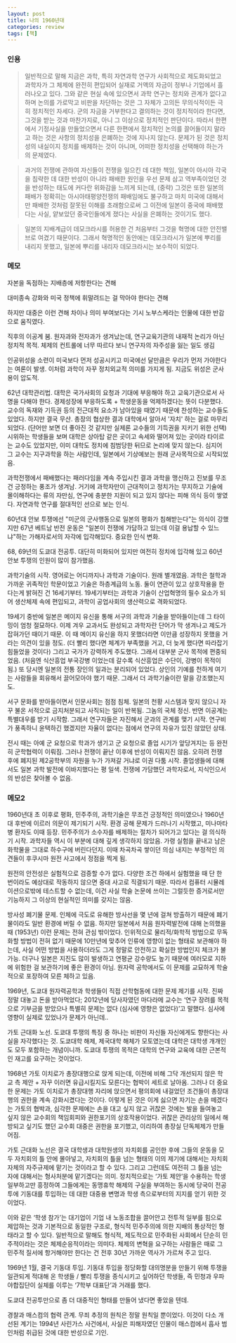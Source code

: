 ```yaml
---
layout: post
title: 나의 1960년대
categories: review
tags: [책]
---
```


### 인용

> 일반적으로 말해 지금은 과학, 특히 자연과학 연구가 사회적으로 제도화되었고 과학자가 그 체제에 완전히 편입되어 실재로 거액의 자금이 정부나 기업에서 흘러나오고 있다. 그와 같은 현실 속에 있으면서 과학 연구는 정치와 관계가 없다고 하며 논의를 가로막고 비판을 차단하는 것은 그 자체가 고의든 무의식적이든 극히 정치적인 자세다.
군의 자금을 거부한다고 결의하는 것이 정치적이라 한다면, 그것을 받는 것과 마찬가지로, 아니 그 이상으로 정치적인 판단이다. 따라서 한편에서 기정사실을 만들었으면서 다른 한편에서 정치적인 논의를 끌어들이지 말라고 하는 것은 사항의 정치성을 은폐하는 것에 지나지 않는다. 문제가 된 것은 정치성의 내실이지 정치를 배제하는 것이 아니며, 어떠한 정치성을 선택해야 하는가의 문제였다.

> 과거의 전쟁에 관하여 자신들이 전쟁을 일으킨 데 대한 책임, 일본이 아시아 각국을 침략한 데 대한 반성이 아니라 패배한 원인을 우선 문제 삼고 역부족이었던 것을 반성하는 태도에 커다란 위화감을 느끼게 되는데, (중략) 그것은 또한 일본의 패배가 정확히는 아시아태평양전쟁의 패배임에도 불구하고 마치 미국에 대해서만 패배한 것처럼 잘못된 이해를 초래함으로써 그 이전에 일본이 중국에 패배했다는 사실, 얕보았던 중국인들에게 졌다는 사실을 은폐하는 것이기도 했다. 

> 일본의 지배계급이 데모크라시를 허용한 건 처음부터 그것을 혁명에 대한 안전밸브로 여겼기 때문이다. 그래서 혁명적인 동안에는 데모크라시가 일본에 뿌리를 내리지 못했고, 일본에 뿌리를 내리자 데모크라시는 보수적이 되었다.

### 메모

자본을 독점하는 지배층에 저항한다는 견해

대미종속 강화와 미국 정책에 휘말려드는 걸 막아야 한다는 견해 

하지만 대중은 이런 견해 차이나 의미 부여보다는 기시 노부스케라는 인물에 대한 반감으로 움직였다. 

직후의 이공계 붐. 원자과와 전자과가 생겨났는데, 연구교육기관의 내재적 논리가 아닌 정치적 목적. 체제의 컨트롤에 너무 따르다 보니 연구자의 자주성을 잃는 일도 생김

인공위성을 소련이 미국보다 먼저 성공시키고 미국에선 달만큼은 우리가 먼저 가야한다는 여론이 발생. 이처럼 과학이 자꾸 정치외교적 의미를 가지게 됨. 지금도 위성은 군사용이 압도적. 

62년 대학관리법. 대학은 국가사회의 요청과 기대에 부응해야 하고 교육기관으로서 사명을 다해야 한다. 경제성장에 부응하도록 + 학생운동을 억제하겠다는 뜻이 다분했다. 교수의 독재와 기득권 등의 전근대적 요소가 남아있을 때였기 때문에 찬성하는 교수들도 있었다. 하지만 결국 무산. 총장의 협상한 결과 대학에서 알아서 '자치' 하는 걸로 마무리되었다. (단어만 보면 더 좋아진 것 같지만 실제론 교수들의 기득권을 지키기 위한 선택) 시위하는 학생들을 보며 대학은 상아탑 같은 곳이고 속세와 떨어져 있는 곳이라 타이르는 교수도 있었지만, 이미 대학도 정치에 침범당한 뒤므로 논리에 맞지 않는다. 심지어 그 교수는 지구과학을 하는 사람인데, 일본에서 기상예보는 원래 군사목적으로 시작되었음.

과학전쟁에서 패배했다는 패러다임을 계속 주입시킨 결과 과학을 맹신하고 진보를 무조건 긍정하는 풍조가 생겨남. 거기에 과학자만이 근대적이고 정치가는 무지하고 기술에 몰이해하다는 류의 자만심, 연구에 충분한 지원이 되고 있지 않다는 피해 의식 등이 쌓였다. 자연과학 연구를 절대적인 선으로 보는 인식. 

60년대 안보 투쟁에선 "미군의 군사행동으로 일본의 평화가 침해받는다"는 의식이 강했지만 67년 베트남 반전 운동은 "일본이 전쟁에 가담하고 있는데 이걸 용납할 수 있느냐"하는 가해자로서의 자각에 입각해있다. 중요한 인식 변화.

68, 69년의 도쿄대 전공투. 대단히 미화되어 있지만 여전히 정치에 입각해 있고 60년 안보 투쟁의 인원이 많이 참가했음. 

과학기술의 시작. 영어로는 어디까지나 과학과 기술이다. 원래 별개였음. 과학은 철학과 가까운 귀족적인 학문이었고 기술은 하층계급의 노동. 둘이 연관이 있고 상호작용을 한다는게 밝혀진 건 16세기부터. 19세기부터는 과학과 기술이 산업혁명의 필수 요소가 되어 생산체제 속에 편입되고, 과학이 공업사회의 생산력으로 격화되었다.

19세기 중반에 일본은 메이지 유신을 통해 서구의 과학과 기술을 받아들이는데 그 타이밍이 엄청 절묘하다. 이제 겨우 교과서도 완성되고 과학자란 단어가 막 생겨나고 제도가 잡혀가던 때이기 때문. 이 때 메이지 유신을 하지 못했더라면 이만큼 성장하지 못했을 거라는 의견이 있을 정도. (더 빨리 했다면 체계가 부족했을 거고, 더 늦게 했다면 따라잡기 힘들었을 것이다) 그리고 국가가 강력하게 주도했다. 그래서 대부분 군사 목적에 편중되었음. (처음엔 식산흥업 부국강병 이었는데 갈수록 식산흥업은 수단이, 강병이 목적이 됨.) 또 당시엔 일본의 전통 장인의 일과는 분리되어 있었다. 상인의 기예를 천하게 여기는 사람들을 회유해서 끌어모아야 했기 때문. 그래서 더 과학기술이란 말을 강조했는지도.

서구 문화를 받아들이면서 인문사회는 점점 침체. 일본의 천황 시스템과 맞지 않으니 자꾸 불온 서적으로 금지처분되고 사직되는 일이 반복됨. 그놈의 국체 정신. 반면 이공계는 특별대우를 받기 시작함. 그래서 연구자들은 자진해서 군과의 관계를 맺기 시작. 연구비가 풍족하니 윤택하긴 했겠지만 자율이 없다는 점에서 연구의 자유가 있진 않았던 상태. 

전시 때는 아예 군 요청으로 학과가 생기고 군 요청으로 졸업 시기가 앞당겨지는 등 완전히 군학협력이 이뤄짐. 그러나 전쟁이 끝난 이후에 반성이 이뤄지진 않음. 오히려 전쟁 후에 폐지된 제2공학부의 자원을 누가 가져갈 거냐로 이권 다툼 시작. 졸업생들에 대해서도 일본 과학 발전에 이바지했다는 평 일색. 전쟁에 가담했던 과학자로서, 지식인으서의 반성은 찾아볼 수 없음.

### 메모2

1960년대 초 이후로 평화, 민주주의, 과학기술은 무조건 긍정적인 의미였으나 1960년대 후반에 이르러 의문이 제기되기 시작. 환경 공해 문제가 드러나기 시작했고, 미나마타병 환자도 이때 등장. 민주주의가 소수자를 배제하는 절차가 되어가고 있다는 걸 의식하기 시작. 과학자들 역시 이 부분에 대해 깊게 생각하지 않았음. 가령 실험을 끝내고 남은 화학물을 그대로 하수구에 버린다던지. 이때 차곡차곡 쌓이던 의심 내지는 부정적인 의견들이 후쿠시마 원전 사고에서 정점을 찍게 됨.

원전의 안전성은 실험적으로 검증할 수가 없다. 다양한 조건 하에서 실험했을 때 단 한 번이라도 예상대로 작동하지 않으면 중대 사고로 직결되기 때문. 따라서 컴퓨터 시뮬레이션으로밖에 테스트할 수 없는데, 이건 사실 학술 논문에 쓰이는 그럴듯한 증거로서만 기능하지 그 이상의 현실적인 의미를 갖지는 않음. 

방사성 폐기물 문제. 인체에 극도로 유해한 방사선을 몇 년에 걸쳐 방출하기 때문에 폐기물이라도 일반 환경에 버릴 수 없음. 하지만 일본에서 처음 원자력발전에 대해 논의했을 때 (1953년) 이런 문제는 전혀 관심 밖이었다. 인위적으로 물리적/화학적 방법으로 무독화할 방법이 전혀 없기 때문에 10만년에 맞추어 인류에 영향이 없는 형태로 보관해야 하는데, 사실 어떤 방법을 사용하더라도 그게 정말로 안전하고 확실한 방법인지 체크가 불가능. 더구나 일본은 지진도 많이 발생하고 연평균 강수량도 높기 때문에 여러모로 지하에 위험한 걸 보관하기에 좋은 환경이 아님. 원자력 공학에서도 이 문제를 교묘하게 학술적으로 포장하여 모른 체하고 있음. 

1969년, 도쿄대 원자력공학과 학생들이 직접 산학협동에 대한 문제 제기를 시작. 진짜 정말 대놓고 돈을 받아먹었다; 2012년에 당사자였던 마다라메 교수는 ‘연구 장려를 목적으로 기부금을 받았으나 특별히 문제는 없다 (심사에 영향은 없었다)’고 말했다. 심사에 영향이 실제로 있었나가 문제가 아닌데.. 

가토 근대화 노선. 도쿄대 투쟁의 특징 중 하나는 비판이 자신들 자신에게도 향한다는 사실을 자각했다는 것. 도쿄대학 해제, 제국대학 해체가 모토였는데 대학은 대학생 개개인도 모두 포함하는 개념이니까. 도쿄대 투쟁의 목적은 대학의 연구와 교육에 대한 근본적인 재고를 요구하는 것이었다.

1968년 가토 이치로가 총장대행으로 앉게 되는데, 이전에 비해 그닥 개선되지 않은 학교 측 제안 + 자꾸 이러면 유급시킬지도 모른다는 협박이 세트로 날아옴. 그러나 더 중요한 문제는 가토 이치로가 총장대행 자리에 앉으면서 평의회에 내걸었던 조건들이 총장대행의 권한을 계속 강화시켰다는 것이다. 이렇게 된 것은 이게 싫으면 자기는 손을 떼겠다는 가토의 협박과, 심각한 문제에는 손을 대고 싶지 않고 귀찮은 것에는 발을 들여놓고 싶지 않은 교수회의 책임회피와 권한포기의 상호작용이었다. 귀찮은 관리상의 일에서 해방되고 싶기도 했던 교수회 대중은 권한을 포기했고, 이리하여 총장실 단독체제가 만들어짐.

가토 근대화 노선은 결국 대학생과 대학원생의 자치회를 공인한 후에 그들의 운동을 모두 자치회의 틀 안에 몰아넣고, 자치회의 틀을 넘는 형태의 이의 제기에 대해서는 자치회 자체의 자주규제에 맡기는 것이라고 할 수 있다. 그리고 그런데도 여전히 그 틀을 넘는 자에 대해서는 형사처분에 맡기겠다는 의미. 정치적으로는 ‘가토 제안’을 수용하는 학생 일부하고만 흥정하여 그들에게는 동맹휴학 해제의 구실을 부여하는 동시에 당국이 전공투에 기동대를 투입하는 데 대한 대중용 변명과 학생 측으로부터의 지지를 얻기 위한 것이었다. 

이와 같은 ‘학생 참가’는 대기업이 기업 내 노동조합을 끌어안고 전투적 일부를 힘으로 제압하는 것과 기본적으로 동일한 구조로, 형식적 민주주의에 의한 지배의 통상적인 형태라고 할 수 있다. 일반적으로 말해도 형식적, 제도적으로 민주화된 사회에서 단순히 민주적이라는 것은 체제순응적이라는 의미다. 체제의 변혁을 요구하는 사람들은 때로 그 민주적 질서에 항거해야만 한다는 건 전후 30년 가까운 역사가 가르쳐 주고 있다. 

1969년 1월, 결국 기동대 투입. 기동대 투입을 정당화할 대의명분을 만들기 위해 투쟁을 일관되게 적대해 온 학생들 / 빨리 투쟁을 종식시키고 싶어하던 학생들, 즉 민청과 우파 야합집단이 실체를 이루는 ‘7학부 대표단’과 거래를 했다. 

도쿄대 전공투만으로 좀 더 대중적인 형태를 만들어 냈다면 좋았을 텐데. 

경찰과 매스컴의 협력 관계. 무죄 추정의 원칙은 정말 원칙일 뿐이었다. 이것이 다소 개선된 계기는 1994년 사린가스 사건에서, 사실은 피해자였던 인물이 매스컴에서 흡사 범인처럼 취급된 것에 대한 반성으로 기인.
